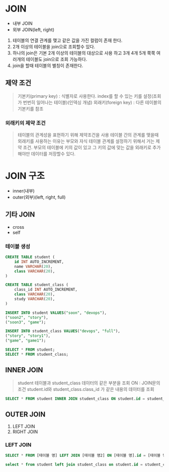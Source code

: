 # JOIN
- 내부 JOIN
- 외부 JOIN(left, right)
  
1. 테이블의 연결 관계를 맺고 같은 값을 가진 컬럼이 존재 한다.
2. 2개 이상의 테이블을 join으로 조회할수 있다.
3. 하나의 join은 기본 2개 이상의 테이블의 대상으로 사용 하고 3개 4개 5개 쭉쭉 여러개의 테이블도 join으로 조회 가능하다.
4. join을 할때 테이블의 별칭이 존재한다.

## 제약 조건
> 기본키(primary key) : 식별자로 사용한다. index를 할 수 있는 키를 설정(조회가 번번히 일어나는 테이블)(인덱싱 개념)
> 외래키(foreign key) : 다른 테이블의 기본키를 참조

### 외래키의 제약 조건
> 테이블의 관계성을 표현하기 위해 제약조건을 사용
> 테이블 간의 관계를 맺을때 외래키를 사용하는 이유는 부모와 자식 테이블 관계를 설정하기 위해서 거는 제약 조건.
> 부모의 테이블에 키의 값이 있고 그 키의 값에 맞는 값을 외래키로 추가해야만 데이터를 저장할수 있다.

# JOIN 구조
- inner(내부)
- outer(외부)(left, right, full)
## 기타 JOIN
- cross
- self

### 테이블 생성

```sql
CREATE TABLE student (
    id INT AUTO_INCREMENT,
    name VARCHAR(20),
    class VARCHAR(20),
)

CREATE TABLE student_class (
    class_id INT AUTO_INCREMENT,
    class VARCHAR(20),
    study VARCHAR(20),
)

INSERT INTO student VALUES("soon", "devops"),
("soon2", "story"),
("soon3", "game");

INSERT INTO student_class VALUES("devops", "full"),
("story", "story1"),
("game", "game1");

SELECT * FROM student;
SELECT * FROM student_class;
```

## INNER JOIN
> student 테이블과 student_class 데이터의 같은 부분을 조회
> ON : JOIN문의 조건
> student.id와 student_class.class_id 가 같은 내용의 데이터를 조회
```sql
SELECT * FROM student INNER JOIN student_class ON student.id = student_class.class_id;
```


## OUTER JOIN
1. LEFT JOIN
2. RIGHT JOIN

### LEFT JOIN
```sql
SELECT * FROM [테이블 명] LEFT JOIN [테이블 명2] ON [테이블 명].id = [테이블 명2].id;

select * from student left join student_class on student.id = student_class.class_id;
```